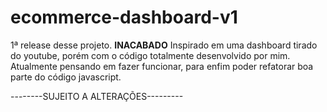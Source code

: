 # ecommerce-dashboard-v1

1ª release desse projeto. ****INACABADO****
Inspirado em uma dashboard tirado do youtube, porém com o código totalmente desenvolvido por mim.
Atualmente pensando em fazer funcionar, para enfim poder refatorar boa parte do código javascript.


--------SUJEITO A ALTERAÇÕES---------
